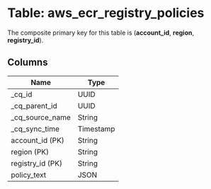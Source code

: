 # Table: aws_ecr_registry_policies



The composite primary key for this table is (**account_id**, **region**, **registry_id**).


## Columns
| Name          | Type          |
| ------------- | ------------- |
|_cq_id|UUID|
|_cq_parent_id|UUID|
|_cq_source_name|String|
|_cq_sync_time|Timestamp|
|account_id (PK)|String|
|region (PK)|String|
|registry_id (PK)|String|
|policy_text|JSON|
